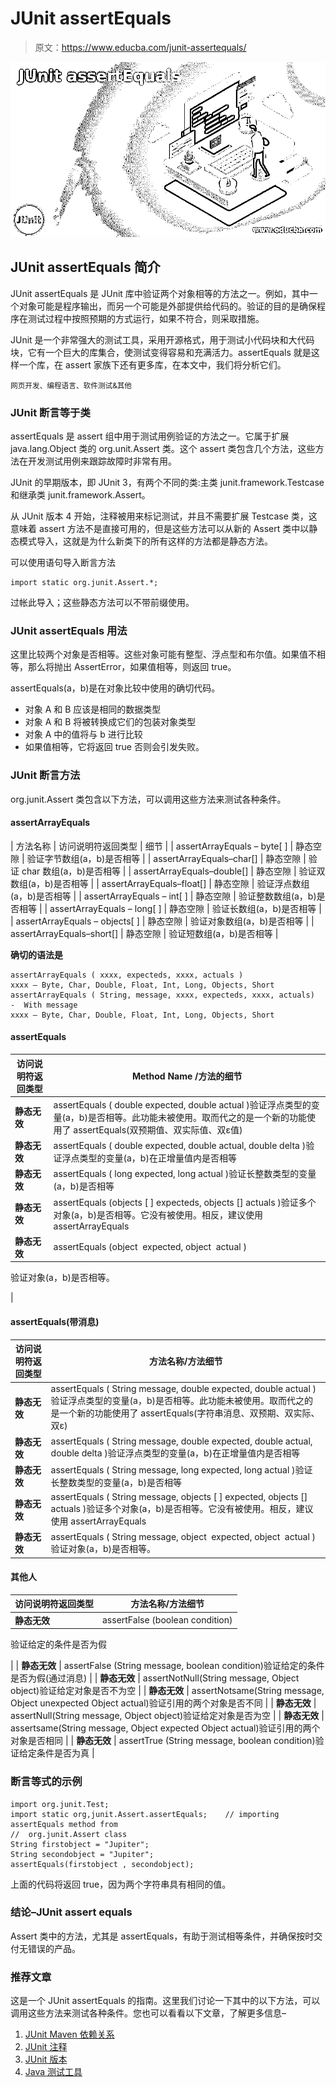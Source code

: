 # JUnit assertEquals

> 原文：<https://www.educba.com/junit-assertequals/>

![JUnit assertEquals](img/6b8bd7cef4cece55c6c1a55866f74bc1.png)



## JUnit assertEquals 简介

JUnit assertEquals 是 JUnit 库中验证两个对象相等的方法之一。例如，其中一个对象可能是程序输出，而另一个可能是外部提供给代码的。验证的目的是确保程序在测试过程中按照预期的方式运行，如果不符合，则采取措施。

JUnit 是一个非常强大的测试工具，采用开源格式，用于测试小代码块和大代码块，它有一个巨大的库集合，使测试变得容易和充满活力。assertEquals 就是这样一个库，在 assert 家族下还有更多库，在本文中，我们将分析它们。

<small>网页开发、编程语言、软件测试&其他</small>

### JUnit 断言等于类

assertEquals 是 assert 组中用于测试用例验证的方法之一。它属于扩展 java.lang.Object 类的 org.unit.Assert 类。这个 assert 类包含几个方法，这些方法在开发测试用例来跟踪故障时非常有用。

JUnit 的早期版本，即 JUnit 3，有两个不同的类:主类 junit.framework.Testcase 和继承类 junit.framework.Assert。

从 JUnit 版本 4 开始，注释被用来标记测试，并且不需要扩展 Testcase 类，这意味着 assert 方法不是直接可用的，但是这些方法可以从新的 Assert 类中以静态模式导入，这就是为什么新类下的所有这样的方法都是静态方法。

可以使用语句导入断言方法

```
import static org.junit.Assert.*;
```

过帐此导入；这些静态方法可以不带前缀使用。

### JUnit assertEquals 用法

这里比较两个对象是否相等。这些对象可能有整型、浮点型和布尔值。如果值不相等，那么将抛出 AssertError，如果值相等，则返回 true。

assertEquals(a，b)是在对象比较中使用的确切代码。

*   对象 A 和 B 应该是相同的数据类型
*   对象 A 和 B 将被转换成它们的包装对象类型
*   对象 A 中的值将与 b 进行比较
*   如果值相等，它将返回 true 否则会引发失败。

### JUnit 断言方法

org.junit.Assert 类包含以下方法，可以调用这些方法来测试各种条件。

#### assertArrayEquals

| 方法名称 | 访问说明符返回类型 | 细节 |
| assertArrayEquals – byte[ ] | 静态空隙 | 验证字节数组(a，b)是否相等 |
| assertArrayEquals–char[] | 静态空隙 | 验证 char 数组(a，b)是否相等 |
| assertArrayEquals–double[] | 静态空隙 | 验证双数组(a，b)是否相等 |
| assertArrayEquals–float[] | 静态空隙 | 验证浮点数组(a，b)是否相等 |
| assertArrayEquals – int[ ] | 静态空隙 | 验证整数数组(a，b)是否相等 |
| assertArrayEquals – long[ ] | 静态空隙 | 验证长数组(a，b)是否相等 |
| assertArrayEquals – objects[ ] | 静态空隙 | 验证对象数组(a，b)是否相等 |
| assertArrayEquals–short[] | 静态空隙 | 验证短数组(a，b)是否相等 |

**确切的语法是**

```
assertArrayEquals ( xxxx, expecteds, xxxx, actuals )
xxxx – Byte, Char, Double, Float, Int, Long, Objects, Short
assertArrayEquals ( String, message, xxxx, expecteds, xxxx, actuals)  -  With message
xxxx – Byte, Char, Double, Float, Int, Long, Objects, Short
```

#### assertEquals

| **访问说明符返回类型** | Method Name /方法的细节 |
| --- | --- |
| **静态无效** | assertEquals ( double expected, double actual )验证浮点类型的变量(a，b)是否相等。此功能未被使用。取而代之的是一个新的功能使用了 assertEquals(双预期值、双实际值、双ε值) |
| **静态无效** | assertEquals ( double expected, double actual, double delta )验证浮点类型的变量(a，b)在正增量值内是否相等 |
| **静态无效** | assertEquals ( long expected, long actual )验证长整数类型的变量(a，b)是否相等 |
| **静态无效** | assertEquals (objects [ ] expecteds, objects [] actuals )验证多个对象(a，b)是否相等。它没有被使用。相反，建议使用 assertArrayEquals |
| **静态无效** | assertEquals (object  expected, object  actual )

验证对象(a，b)是否相等。

 |

#### assertEquals(带消息)

| **访问说明符返回类型** | **方法名称/方法细节** |
| --- | --- |
| **静态无效** | assertEquals ( String message, double expected, double actual )验证浮点类型的变量(a，b)是否相等。此功能未被使用。取而代之的是一个新的功能使用了 assertEquals(字符串消息、双预期、双实际、双ε) |
| **静态无效** | assertEquals ( String message, double expected, double actual, double delta )验证浮点类型的变量(a，b)在正增量值内是否相等 |
| **静态无效** | assertEquals ( String message, long expected, long actual )验证长整数类型的变量(a，b)是否相等 |
| **静态无效** | assertEquals ( String message, objects [ ] expected, objects [] actuals )验证多个对象(a，b)是否相等。它没有被使用。相反，建议使用 assertArrayEquals |
| **静态无效** | assertEquals ( String message, object  expected, object  actual )验证对象(a，b)是否相等。 |

#### 其他人

| **访问说明符返回类型** | **方法名称/方法细节** |
| --- | --- |
| **静态无效** | assertFalse (boolean condition)

验证给定的条件是否为假

 |
| **静态无效** | assertFalse (String message, boolean condition)验证给定的条件是否为假(通过消息) |
| **静态无效** | assertNotNull(String message, Object object)验证给定对象是否不为空 |
| **静态无效** | assertNotsame(String message, Object unexpected Object actual)验证引用的两个对象是否不同 |
| **静态无效** | assertNull(String message, Object object)验证给定对象是否为空 |
| **静态无效** | assertsame(String message, Object expected Object actual)验证引用的两个对象是否相同 |
| **静态无效** | assertTrue (String message, boolean condition)验证给定条件是否为真 |

### 断言等式的示例

```
import org.junit.Test;
import static org,junit.Assert.assertEquals;    // importing assertEquals method from
//  org.junit.Assert class
String firstobject = "Jupiter";
String secondobject = "Jupiter";
assertEquals(firstobject , secondobject);
```

上面的代码将返回 true，因为两个字符串具有相同的值。

### 结论–JUnit assert equals

Assert 类中的方法，尤其是 assertEquals，有助于测试相等条件，并确保按时交付无错误的产品。

### 推荐文章

这是一个 JUnit assertEquals 的指南。这里我们讨论一下其中的以下方法，可以调用这些方法来测试各种条件。您也可以看看以下文章，了解更多信息–

1.  [JUnit Maven 依赖关系](https://www.educba.com/junit-maven-dependency/)
2.  [JUnit 注释](https://www.educba.com/junit-annotations/)
3.  [JUnit 版本](https://www.educba.com/junit-version/)
4.  [Java 测试工具](https://www.educba.com/java-testing-tools/)





